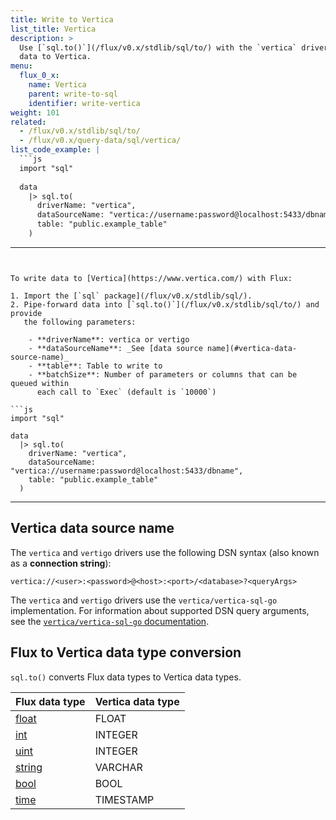 ```yaml
---
title: Write to Vertica
list_title: Vertica
description: >
  Use [`sql.to()`](/flux/v0.x/stdlib/sql/to/) with the `vertica` driver to write
  data to Vertica.
menu:
  flux_0_x:
    name: Vertica
    parent: write-to-sql
    identifier: write-vertica
weight: 101
related:
  - /flux/v0.x/stdlib/sql/to/
  - /flux/v0.x/query-data/sql/vertica/
list_code_example: |
  ```js
  import "sql"
  
  data
    |> sql.to(
      driverName: "vertica",
      dataSourceName: "vertica://username:password@localhost:5433/dbname",
      table: "public.example_table"
    )
  ```
---
```


To write data to [Vertica](https://www.vertica.com/) with Flux:

1. Import the [`sql` package](/flux/v0.x/stdlib/sql/).
2. Pipe-forward data into [`sql.to()`](/flux/v0.x/stdlib/sql/to/) and provide
   the following parameters:

    - **driverName**: vertica or vertigo
    - **dataSourceName**: _See [data source name](#vertica-data-source-name)_
    - **table**: Table to write to
    - **batchSize**: Number of parameters or columns that can be queued within
      each call to `Exec` (default is `10000`)

```js
import "sql"
  
data
  |> sql.to(
    driverName: "vertica",
    dataSourceName: "vertica://username:password@localhost:5433/dbname",
    table: "public.example_table"
  )
```

---

## Vertica data source name
The `vertica` and `vertigo` drivers use the following DSN syntax (also known as a **connection string**):

```
vertica://<user>:<password>@<host>:<port>/<database>?<queryArgs>
```

The `vertica` and `vertigo` drivers use the `vertica/vertica-sql-go` implementation.
For information about supported DSN query arguments, see the
[`vertica/vertica-sql-go` documentation](https://github.com/vertica/vertica-sql-go#creating-a-connection).

## Flux to Vertica data type conversion
`sql.to()` converts Flux data types to Vertica data types.

| Flux data type                                | Vertica data type |
| :-------------------------------------------- | :---------------- |
| [float](/flux/v0.x/data-types/basic/float/)   | FLOAT             |
| [int](/flux/v0.x/data-types/basic/int/)       | INTEGER           |
| [uint](/flux/v0.x/data-types/basic/uint/)     | INTEGER           |
| [string](/flux/v0.x/data-types/basic/string/) | VARCHAR           |
| [bool](/flux/v0.x/data-types/basic/bool/)     | BOOL              |
| [time](/flux/v0.x/data-types/basic/time/)     | TIMESTAMP         |
